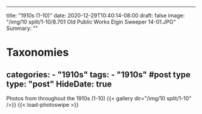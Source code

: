 
---
title: "1910s (1-10)"
date: 2020-12-29T10:40:14-08:00
draft: false
image: "/img/10 split/1-10/8.701 Old Public Works Elgin Sweeper 14-01.JPG"
Summary: ""
#   Taxonomies
categories:
    - "1910s"
tags:
    - "1910s"
#post type
type: "post"
HideDate: true
---

Photos from throughout the 1910s (1-10)
{{< gallery dir="/img/10 split/1-10" />}} {{< load-photoswipe >}}
